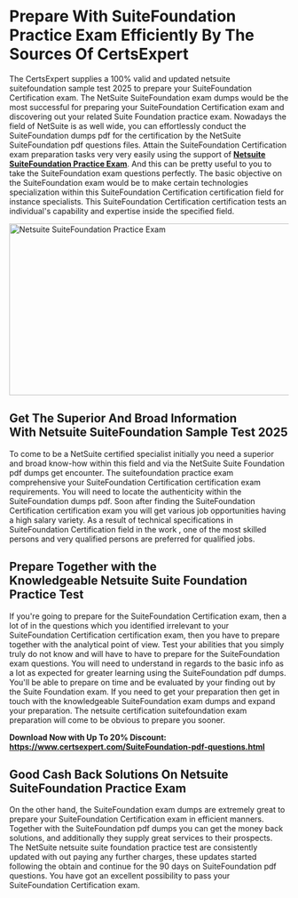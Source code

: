 <h1><strong>Prepare With&nbsp;SuiteFoundation Practice Exam Efficiently By The Sources Of CertsExpert</strong></h1>
<p>The CertsExpert supplies a 100% valid and updated netsuite suitefoundation sample test 2025 to prepare your SuiteFoundation Certification exam. The NetSuite SuiteFoundation exam dumps would be the most successful for preparing your SuiteFoundation Certification exam and discovering out your related Suite Foundation practice exam. Nowadays the field of NetSuite is as well wide, you can effortlessly conduct the SuiteFoundation dumps pdf for the certification by the NetSuite SuiteFoundation pdf questions files. Attain the SuiteFoundation Certification exam preparation tasks very very easily using the support of <strong><a href="https://www.certsexpert.com/SuiteFoundation-pdf-questions.html">Netsuite SuiteFoundation Practice Exam</a></strong>. And this can be pretty useful to you to take the SuiteFoundation exam questions perfectly. The basic objective on the SuiteFoundation exam would be to make certain technologies specialization within this SuiteFoundation Certification certification field for instance specialists. This SuiteFoundation Certification certification tests an individual's capability and expertise inside the specified field.</p>
<p><img src="https://i.ibb.co/XCz7614/Suite-Foundation.png" alt="Netsuite SuiteFoundation Practice Exam" width="550" height="309" /></p>
<h2><strong>Get The Superior And Broad Information With&nbsp;Netsuite SuiteFoundation Sample Test 2025</strong></h2>
<p>To come to be a NetSuite certified specialist initially you need a superior and broad know-how within this field and via the NetSuite Suite Foundation pdf dumps get encounter. The suitefoundation practice exam comprehensive your SuiteFoundation Certification certification exam requirements. You will need to locate the authenticity within the SuiteFoundation dumps pdf. Soon after finding the SuiteFoundation Certification certification exam you will get various job opportunities having a high salary variety. As a result of technical specifications in SuiteFoundation Certification field in the work , one of the most skilled persons and very qualified persons are preferred for qualified jobs.&nbsp;</p>
<h2><strong>Prepare Together with the Knowledgeable&nbsp;Netsuite Suite Foundation Practice Test</strong></h2>
<p>If you're going to prepare for the SuiteFoundation Certification exam, then a lot of in the questions which you identified irrelevant to your SuiteFoundation Certification certification exam, then you have to prepare together with the analytical point of view. Test your abilities that you simply truly do not know and will have to have to prepare for the SuiteFoundation exam questions. You will need to understand in regards to the basic info as a lot as expected for greater learning using the SuiteFoundation pdf dumps. You'll be able to prepare on time and be evaluated by your finding out by the Suite Foundation exam. If you need to get your preparation then get in touch with the knowledgeable SuiteFoundation exam dumps and expand your preparation. The netsuite certification suitefoundation exam preparation will come to be obvious to prepare you sooner.</p>
<p><strong>Download Now with Up To 20% Discount: <a href="https://www.certsexpert.com/SuiteFoundation-pdf-questions.html">https://www.certsexpert.com/SuiteFoundation-pdf-questions.html</a></strong></p>
<h2><strong>Good Cash Back Solutions On&nbsp;Netsuite SuiteFoundation Practice Exam</strong></h2>
<p>On the other hand, the SuiteFoundation exam dumps are extremely great to prepare your SuiteFoundation Certification exam in efficient manners. Together with the SuiteFoundation pdf dumps you can get the money back solutions, and additionally they supply great services to their prospects. The NetSuite netsuite suite foundation practice test are consistently updated with out paying any further charges, these updates started following the obtain and continue for the 90 days on SuiteFoundation pdf questions. You have got an excellent possibility to pass your SuiteFoundation Certification exam.</p>
